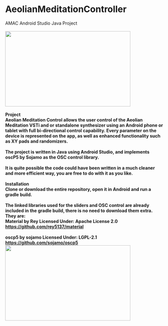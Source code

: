 # AeolianMeditationController
AMAC Android Studio Java Project
<br>
<br>
<img src="http://www.faxinadu.net/images/aeolian_1.png" height="240" width="399">
<br>
<br>
<b>Project<b>
<br>
Aeolian Meditation Control allows the user control of the Aeolian Meditation VSTi and or standalone synthesizer using an Android phone or tablet with full bi-directional control capability. Every parameter on the device is represented on the app, as well as enhanced functionality such as XY pads and randomizers.
<br>
<br>
The project is written in Java using Android Studio, and implements oscP5 by Sojamo as the OSC control library.
<br>
<br>
It is quite possible the code could have been written in a much cleaner and more efficient way, you are free to do with it as you like.
<br>
<br>
<b>Installation<b>
<br>
Clone or download the entire repository, open it in Android and run a gradle build.
<br>
<br>
The linked libraries used for the sliders and OSC control are already included in the gradle build, there is no need to download them extra. They are:
<br>
<b>Material by Rey Licensed Under: Apache License 2.0<b>
<br>
https://github.com/rey5137/material
<br>
<br>
<b>oscp5 by sojamo Licensed Under: LGPL-2.1<b>
<br>
https://github.com/sojamo/oscp5
<br>
<img src="http://www.faxinadu.net/images/aeolian_6.png" height="240" width="399">
